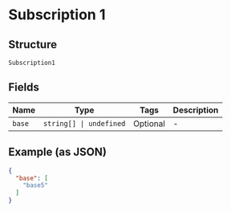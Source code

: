 
# Subscription 1

## Structure

`Subscription1`

## Fields

| Name | Type | Tags | Description |
|  --- | --- | --- | --- |
| `base` | `string[] \| undefined` | Optional | - |

## Example (as JSON)

```json
{
  "base": [
    "base5"
  ]
}
```

